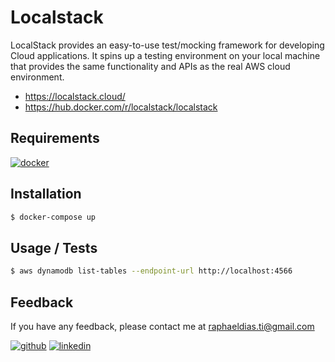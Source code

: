 # Localstack

LocalStack provides an easy-to-use test/mocking framework for developing Cloud applications. It spins up a testing environment on your local machine that provides the same functionality and APIs as the real AWS cloud environment.

- https://localstack.cloud/
- https://hub.docker.com/r/localstack/localstack

## Requirements

[![docker](https://img.shields.io/badge/Docker-2CA5E0?style=for-the-badge&logo=docker&logoColor=white)](https://www.docker.com/)

## Installation

```bash
$ docker-compose up
```

## Usage / Tests

```bash
$ aws dynamodb list-tables --endpoint-url http://localhost:4566
```

## Feedback

If you have any feedback, please contact me at raphaeldias.ti@gmail.com

[![github](https://img.shields.io/badge/GitHub-100000?style=for-the-badge&logo=github&logoColor=white)](https://github.com/raphaelbh)
[![linkedin](https://img.shields.io/badge/LinkedIn-0077B5?style=for-the-badge&logo=linkedin&logoColor=white)](https://www.linkedin.com/in/raphaelbh/)